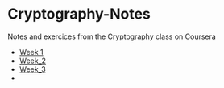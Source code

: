 # Cryptography-Notes
Notes and exercices from the Cryptography class on Coursera

  - [Week 1](./Week_1.md)
  - [Week_2](./Week_2.md)
  - [Week_3](./Week_3.md)
  - 
